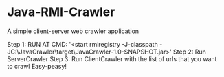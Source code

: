 # Java-RMI-Crawler
A simple client-server web crawler application


Step 1: RUN AT CMD: '<start rmiregistry -J-classpath -JC:\JavaCrawler\target\JavaCrawler-1.0-SNAPSHOT.jar>'
Step 2: Run ServerCrawler
Step 3: Run ClientCrawler with the list of urls that you want to crawl
Easy-peasy!
